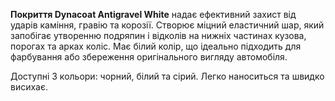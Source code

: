 **Покриття Dynacoat Antigravel White** надає ефективний захист від ударів каміння, гравію та корозії. Створює міцний еластичний шар, який запобігає утворенню подряпин і відколів на нижніх частинах кузова, порогах та арках коліс. Має білий колір, що ідеально підходить для фарбування або збереження оригінального вигляду автомобіля.

Доступні 3 кольори: чорний, білий та сірий. Легко наноситься та швидко висихає.
